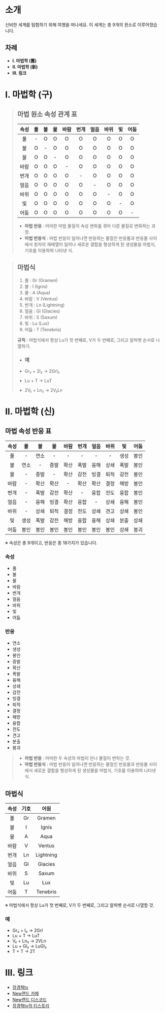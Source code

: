 # **소개**

신비한 세계를 탐험하기 위해 여행을 떠나세요. 이 세계는 총 9개의 원소로 이루어졌습니다.

## **차례**

* **Ⅰ. 마법학 (舊)**
* **Ⅱ. 마법학 (新)**
* **Ⅲ. 링크**

# **Ⅰ. 마법학 (구)**

> ## **마법 원소 속성 관계 표**
>
> | 속성 | 풀 | 불 | 물 | 바람 | 번개 | 얼음 | 바위 | 빛 | 어둠 |
> | :-: | :-: | :-: | :-: | :-: | :-: | :-: | :-: | :-: | :-: |
> | 풀 | - | O | O | O | O | O | O | O | O |
> | 불 | O | - | O | O | O | O | O | O | O |
> | 물 | O | O | - | O | O | O | O | O | O |
> | 바람 | O | O | O | - | O | O | O | O | O |
> | 번개 | O | O | O | O | - | O | O | O | O |
> | 얼음 | O | O | O | O | O | - | O | O | O |
> | 바위 | O | O | O | O | O | O | - | O | O |
> | 빛 | O | O | O | O | O | O | O | - | O |
> | 어둠 | O | O | O | O | O | O | O | O | - |
>
> * **마법 반응** : 어떠한 마법 물질이 속성 변화를 겪어 다른 물질로 변화하는 과정.
> * **마법 반응식** : 마법 반응이 일어나면 반응하는 물질인 반응물과 반응물 사이에서 원자의 재배열이 일어나 새로운 결합을 형성하게 된 생성물을 마법식, 기호를 이용하여 나타낸 식.

> ## 마법식
>
> 1. 풀 : Gr (Gramen) <br>
> 2. 불 : I (Ignis) <br>
> 3. 물 : A (Aqua) <br>
> 4. 바람 : V (Ventus) <br>
> 5. 번개 : Ln (Lightning) <br>
> 6. 얼음 : Gl (Glacies) <br>
> 7. 바위 : S (Saxum) <br>
> 8. 빛 : Lu (Lux) <br>
> 9. 어둠 : T (Tenebris)
>
> **규칙** : 마법식에서 항상 Lu가 첫 번째로, V가 두 번째로, 그리고 알파벳 순서로 나열하기.
>
> * ### **예**
>
> * Gr₂ + 2I₂ → 2GrI₂
> * Lu + T → LuT
> * 2V₂ + Ln₂ → 2V₂Ln

# **Ⅱ. 마법학 (신)**

## **마법 속성 반응 표**

| 속성 | 풀 | 불 | 물 | 바람 | 번개 | 얼음 | 바위 | 빛 | 어둠 |
| :-: | :-: | :-: | :-: | :-: | :-: | :-: | :-: | :-: | :-: |
| 풀 | - | 연소 | - | - | - | - | - | 생성 | 봉인 |
| 불 | 연소 | - | 증발 | 확산 | 폭발 | 융해 | 상쇄 | 폭발 | 봉인 |
| 물 | - | 증발 | - | 확산 | 감전 | 빙결 | 퇴적 | 감전 | 봉인 |
| 바람 | - | 확산 | 확산 | - | 확산 | 확산 | 결정 | 해방 | 봉인 |
| 번개 | - | 폭발 | 감전 | 확산 | - | 융합 | 전도 | 융합 | 봉인 |
| 얼음 | - | 융해 | 빙결 | 확산 | 웅합 | - | 상쇄 | 융해 | 봉인 |
| 바위 | - | 상쇄 | 퇴적 | 결정 | 전도 | 상쇄 | 견고 | 상쇄 | 봉인 |
| 빛 | 생성 | 폭발 | 감전 | 해방 | 융합 | 융해 | 상쇄 | 분출 | 상쇄 |
| 어둠 | 봉인 | 봉인 | 봉인 | 봉인 | 봉인 | 봉인 | 봉인 | 상쇄 | 붕괴 |

※ 속성은 총 9개이고, 반응은 총 18가지가 있습니다.

### 속성

* 풀
* 불
* 물
* 바람
* 번개
* 얼음
* 바위
* 빛
* 어둠

### 반응

* 연소
* 생성
* 봉인
* 증발
* 확산
* 폭발
* 융해
* 상쇄
* 감전
* 빙결
* 퇴적
* 결정
* 해방
* 융합
* 전도
* 견고
* 분출
* 붕괴

> * **마법 반응** : 어떠한 두 속성의 마법이 만나 물질이 변하는 것.
> * **마법 반응식** : 마법 반응이 일어나면 반응하는 물질인 반응물과 반응물 사이에서 새로운 결합을 형성하게 된 생성물을 마법식, 기호를 이용하여 나타낸 식.


## 마법식

| 속성 | 기호 | 어원 |
| :-: | :-: | :-: |
| 풀 | Gr | Gramen |
| 불 | I | Ignis |
| 물 | A | Aqua |
| 바람 | V | Ventus |
| 번개 | Ln | Lightning |
| 얼음 | Gl | Glacies |
| 바위 | S | Saxum |
| 빛 | Lu | Lux |
| 어둠 | T | Tenebris |

※ 마법식에서 항상 Lu가 첫 번째로, V가 두 번째로, 그리고 알파벳 순서로 나열할 것.

### **예**

* Gr₂ + I₂ → 2GrI
* Lu + T → LuT
* V₂ + Ln₂ → 2VLn
* Lu + Gl₂ → LuGl₂
* T + T → 2T

# **Ⅲ. 링크**

* [장경혁tv](https://www.youtube.com/@NewLand2019-JkhTV)
* [New랜드 카페](https://cafe.naver.com/2019newland)
* [New랜드 디스코드](https://discord.gg/2J646MaZGA)
* [장경혁tv의 티스토리](https://jkhtv.tistory.com)